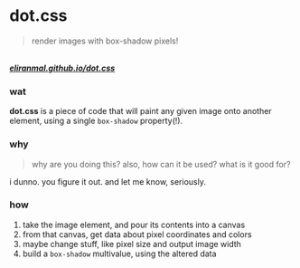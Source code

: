 # dot.css

> render images with box-shadow pixels!


<br/>_**[eliranmal.github.io/dot.css][1]**_<br/>


### wat

**dot.css** is a piece of code that will paint any given image onto another element, using a single `box-shadow` property(!).


### why

> why are you doing this? also, how can it be used? what is it good for?  

i dunno. you figure it out. and let me know, seriously.


### how

1. take the image element, and pour its contents into a canvas
1. from that canvas, get data about pixel coordinates and colors
1. maybe change stuff, like pixel size and output image width
1. build a `box-shadow` multivalue, using the altered data




[1]: https://eliranmal.github.io/dot.css/
